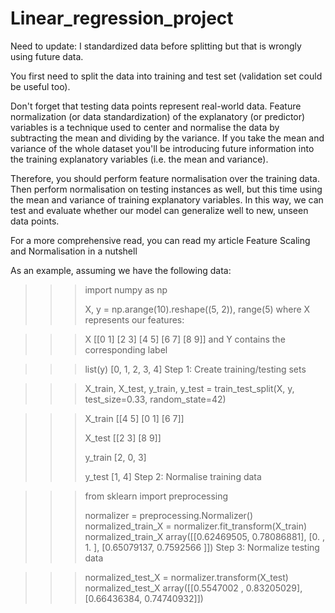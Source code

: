 # Linear_regression_project

Need to update: I standardized data before splitting but that is wrongly using future data.

You first need to split the data into training and test set (validation set could be useful too).

Don't forget that testing data points represent real-world data. Feature normalization (or data standardization) of the explanatory (or predictor) variables is a technique used to center and normalise the data by subtracting the mean and dividing by the variance. If you take the mean and variance of the whole dataset you'll be introducing future information into the training explanatory variables (i.e. the mean and variance).

Therefore, you should perform feature normalisation over the training data. Then perform normalisation on testing instances as well, but this time using the mean and variance of training explanatory variables. In this way, we can test and evaluate whether our model can generalize well to new, unseen data points.

For a more comprehensive read, you can read my article Feature Scaling and Normalisation in a nutshell

As an example, assuming we have the following data:

>>> import numpy as np
>>> 
>>> X, y = np.arange(10).reshape((5, 2)), range(5)
where X represents our features:

>>> X
[[0 1]
 [2 3]
 [4 5]
 [6 7]
 [8 9]]
and Y contains the corresponding label

>>> list(y)
>>> [0, 1, 2, 3, 4]
Step 1: Create training/testing sets

>>> X_train, X_test, y_train, y_test = train_test_split(X, y, test_size=0.33, random_state=42)

>>> X_train
[[4 5]
 [0 1]
 [6 7]]
>>>
>>> X_test
[[2 3]
 [8 9]]
>>>
>>> y_train
[2, 0, 3]
>>>
>>> y_test
[1, 4]
Step 2: Normalise training data

>>> from sklearn import preprocessing
>>> 
>>> normalizer = preprocessing.Normalizer()
>>> normalized_train_X = normalizer.fit_transform(X_train)
>>> normalized_train_X
array([[0.62469505, 0.78086881],
       [0.        , 1.        ],
       [0.65079137, 0.7592566 ]])
Step 3: Normalize testing data

>>> normalized_test_X = normalizer.transform(X_test)
>>> normalized_test_X
array([[0.5547002 , 0.83205029],
       [0.66436384, 0.74740932]])
